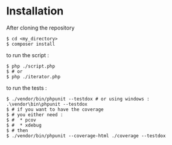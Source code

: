 Installation
============

After cloning the repository

```shell
$ cd <my_directory>
$ composer install
```

to run the script :

```shell
$ php ./script.php
$ # or
$ php ./iterator.php
```

to run the tests :

```shell
$ ./vendor/bin/phpunit --testdox # or using windows : .\vendor\bin\phpunit --testdox
$ # if you want to have the coverage
$ # you either need :
$ #  * pcov
$ #  * xdebug
$ # then
$ ./vendor/bin/phpunit --coverage-html ./coverage --testdox
```
